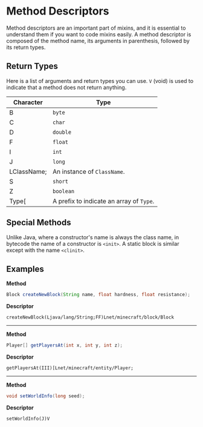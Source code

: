 # Method Descriptors
Method descriptors are an important part of mixins, and it is essential to understand them if you want to code mixins easily. A method descriptor is composed of the method name, its arguments in parenthesis, followed by its return types.

## Return Types
Here is a list of arguments and return types you can use. `V` (void) is used to indicate that a method does not return anything. 

| Character | Type |
| --- | --- |
| B | `byte` |
| C | `char` |
| D | `double` |
| F | `float` |
| I | `int` |
| J | `long` |
| LClassName; | An instance of `ClassName`. |
| S | `short` |
| Z | `boolean` |
| Type[ | A prefix to indicate an array of `Type`. | 

## Special Methods
Unlike Java, where a constructor's name is always the class name, in bytecode the name of a constructor is `<init>`.
A static block is similar except with the name `<clinit>`.

## Examples
**Method**
```java
Block createNewBlock(String name, float hardness, float resistance);
```

**Descriptor**
```
createNewBlock(Ljava/lang/String;FF)Lnet/minecraft/block/Block
```

---

**Method**
```java
Player[] getPlayersAt(int x, int y, int z);
```

**Descriptor**
```
getPlayersAt(III)[Lnet/minecraft/entity/Player;
```

---

**Method**
```java
void setWorldInfo(long seed);
```

**Descriptor**
```
setWorldInfo(J)V
```
